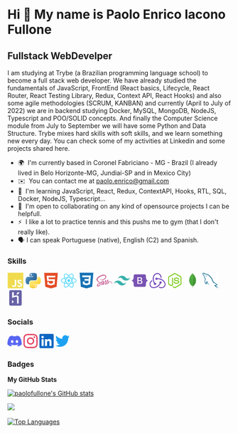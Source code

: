 Hi 👋 My name is Paolo Enrico Iacono Fullone
============================================

Fullstack WebDevelper
---------------------

I am studying at Trybe (a Brazilian programming language school) to become a full stack web developer. We have already studied the fundamentals of JavaScript, FrontEnd (React basics, Lifecycle, React Router, React Testing Library, Redux, Context API, React Hooks) and also some agile methodologies (SCRUM, KANBAN) and currently (April to July of 2022) we are in backend studying Docker, MySQL, MongoDB, NodeJS, Typescript and POO/SOLID concepts. And finally the Computer Science module from July to September we will have some Python and Data Structure. Trybe mixes hard skills with soft skills, and we learn something new every day. You can check some of my activities at Linkedin and some projects shared here.

* 🌍  I'm currently based in Coronel Fabriciano - MG - Brazil (I already lived in Belo Horizonte-MG, Jundiaí-SP and in Mexico City)
* ✉️  You can contact me at [paolo.enrico@gmail.com](mailto:paolo.enrico@gmail.com)
* 🧠  I'm learning JavaScript, React, Redux, ContextAPI, Hooks, RTL, SQL, Docker, NodeJS, Typescript...
* 🤝  I'm open to collaborating on any kind of opensource projects I can be helpfull.
* ⚡  I like a lot to practice tennis and this pushs me to gym (that I don't really like).
* 🗣️  I can speak Portuguese (native), English (C2) and Spanish.

### Skills

<p align="left">
<a href="https://developer.mozilla.org/en-US/docs/Web/JavaScript" target="_blank" rel="noreferrer"><img src="images/javascript-colored.svg" width="36" height="36" alt="Javascript" /></a>
<a href="https://www.python.org/" target="_blank" rel="noreferrer"><img src="images/python-colored.svg" width="36" height="36" alt="Python" /></a>
<a href="https://developer.mozilla.org/en-US/docs/Glossary/HTML5" target="_blank" rel="noreferrer"><img src="images/html5-colored.svg" width="36" height="36" alt="HTML5" /></a>
<a href="https://reactjs.org/" target="_blank" rel="noreferrer"><img src="images/react-colored.svg" width="36" height="36" alt="React" /></a>
<a href="https://www.w3.org/TR/CSS/#css" target="_blank" rel="noreferrer"><img src="images/css3-colored.svg" width="36" height="36" alt="CSS3" /></a>
<a href="https://sass-lang.com/" target="_blank" rel="noreferrer"><img src="images/sass-colored.svg" width="36" height="36" alt="Sass" /></a>
<a href="https://tailwindcss.com/" target="_blank" rel="noreferrer"><img src="images/tailwindcss-colored.svg" width="36" height="36" alt="TailwindCSS" /></a>
<a href="https://getbootstrap.com/" target="_blank" rel="noreferrer"><img src="images/bootstrap-colored.svg" width="36" height="36" alt="Bootstrap" /></a>
<a href="https://redux.js.org/" target="_blank" rel="noreferrer"><img src="images/redux-colored.svg" width="36" height="36" alt="Redux" /></a>
<a href="https://nodejs.org/en/" target="_blank" rel="noreferrer"><img src="images/nodejs-colored.svg" width="36" height="36" alt="NodeJS" /></a>
<a href="https://www.mongodb.com/" target="_blank" rel="noreferrer"><img src="images/mongodb-colored.svg" width="36" height="36" alt="MongoDB" /></a>
<a href="https://www.mysql.com/" target="_blank" rel="noreferrer"><img src="images/mysql-colored.svg" width="36" height="36" alt="MySQL" /></a>
<a href="https://www.heroku.com/" target="_blank" rel="noreferrer"><img src="images/heroku-colored.svg" width="36" height="36" alt="Heroku" /></a>
</p>


### Socials

<p align="left"> <a href="https://discord.com/users/Paolo#1792" target="_blank" rel="noreferrer"><img src="images/discord.svg" width="32" height="32" /></a> <a href="http://www.instagram.com/paolo_fullone" target="_blank" rel="noreferrer"><img src="images/instagram.svg" width="32" height="32" /></a> <a href="https://www.linkedin.com/in/paolofullone/" target="_blank" rel="noreferrer"><img src="images/linkedin.svg" width="32" height="32" /></a> <a href="https://www.twitter.com/P4010Fu110n3" target="_blank" rel="noreferrer"><img src="images/twitter.svg" width="32" height="32" /></a></p>

### Badges

<b>My GitHub Stats</b>

<a href="http://www.github.com/paolofullone"><img src="https://github-readme-stats.vercel.app/api?username=paolofullone&show_icons=true&hide=&count_private=true&title_color=0891b2&text_color=ffffff&icon_color=0891b2&bg_color=1c1917&hide_border=true&show_icons=true" alt="paolofullone's GitHub stats" /></a>

<a href="http://www.github.com/paolofullone"><img src="https://github-readme-streak-stats.herokuapp.com/?user=paolofullone&stroke=ffffff&background=1c1917&ring=0891b2&fire=0891b2&currStreakNum=ffffff&currStreakLabel=0891b2&sideNums=ffffff&sideLabels=ffffff&dates=ffffff&hide_border=true" /></a>

<a href="https://github.com/paolofullone" align="left"><img src="https://github-readme-stats.vercel.app/api/top-langs/?username=paolofullone&langs_count=10&title_color=0891b2&text_color=ffffff&icon_color=0891b2&bg_color=1c1917&hide_border=true&locale=en&custom_title=Top%20%Languages" alt="Top Languages" /></a>
